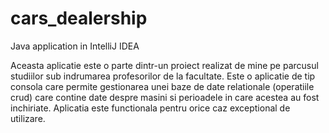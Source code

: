 # cars_dealership
Java application in IntelliJ IDEA

Aceasta aplicatie este o parte dintr-un proiect realizat de mine pe parcusul studiilor sub indrumarea profesorilor de la facultate.
Este o aplicatie de tip consola care permite gestionarea unei baze de date relationale (operatiile crud) care contine date despre masini si perioadele in care acestea au fost inchiriate. Aplicatia este functionala pentru orice caz exceptional de utilizare.
